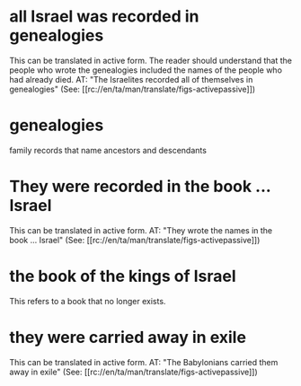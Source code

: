 # all Israel was recorded in genealogies

This can be translated in active form. The reader should understand that the people who wrote the genealogies included the names of the people who had already died. AT: "The Israelites recorded all of themselves in genealogies" (See: [[rc://en/ta/man/translate/figs-activepassive]])

# genealogies

family records that name ancestors and descendants

# They were recorded in the book ... Israel

This can be translated in active form. AT: "They wrote the names in the book ... Israel" (See: [[rc://en/ta/man/translate/figs-activepassive]])

# the book of the kings of Israel

This refers to a book that no longer exists.

# they were carried away in exile

This can be translated in active form. AT: "The Babylonians carried them away in exile" (See: [[rc://en/ta/man/translate/figs-activepassive]])

